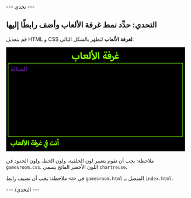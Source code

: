 \--- تحدي \---

## التحدي: حدِّد نمط غرفة الألعاب وأضف رابطًا إليها

قم بتعديل HTML و CSS **لغرفة الألعاب** لتظهر بالشكل التالي:

![لقطة شاشة](images/rooms-games-challenge.png)

ملاحظة: يجب أن تقوم بتغيير لون الخلفية، ولون الخط، ولون الحدود في `gamesroom.css`. اللون الأخضر الفاتح يسمى `chartreuse`.

ملاحظة: يجب أن تضيف رابط `<a>` في `gamesroom.html` المتصل بـ `index.html`.

\--- /التحدي \---